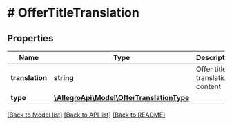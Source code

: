 # # OfferTitleTranslation

## Properties

Name | Type | Description | Notes
------------ | ------------- | ------------- | -------------
**translation** | **string** | Offer title translation content | [optional]
**type** | [**\AllegroApi\Model\OfferTranslationType**](OfferTranslationType.md) |  | [optional]

[[Back to Model list]](../../README.md#models) [[Back to API list]](../../README.md#endpoints) [[Back to README]](../../README.md)
